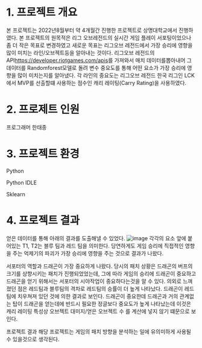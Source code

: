 # 1. 프로젝트 개요
본 프로젝트는 2022년8월부터 약 4개월간 진행한 프로젝트로 상명대학교에서 진행하였다.
본 프로젝트의 원목적은 리그 오브레전드의 실시간 게임 플레이 서포팅이었으나 좀 더 작은 목표로 변경하였고 새로운 목표는 리그오브 레전드에서 가장 승리에 영향을 많이 미치는 라인/오브젝트등을 알아내는 것이다.
리그오브 레전드의 API<https://developer.riotgames.com/apis>를 가져와서 매치 데이터를뽑아내어 그 데이터를 Randomforest모델로 돌려 변수 중요도를 통해 어떤 요소가 가장 승리에 영향을 많이 미치는지를 알아냈다.
각 라인의 중요도는 리그오브 레전드 한국 리그인  LCK에서 MVP를 선출할떄 사용하는 점수인 캐리 레이팅(Carry Rating)을 사용하였다.
# 2. 프로제트 인원
프로그래머 한태종
# 3. 프로젝트 환경

Python

Python IDLE

Sklearn

# 4. 프로젝트 결과
얻은 데이터를 통해 아래의 결과를 도출해낼 수 있었다.
![image](https://github.com/bababamba/projct/assets/86463743/c869f08e-28da-4798-b7f9-7412e15d5de0)
각각의 요소 앞에 붙어있는 T1, T2는 블루 팀과 레드 팀을 의미한다. 당연하게도 게임 승리에 직접적인 영향을 주는 억제기의 파괴가 가장 승리에 영향을 주는 것으로 결과가 나왔다.

서포터의 역할과 드래곤이 가장 중요하게 나왔다. 당시의 패치 상황은 드래곤의 버프의 크기를 상향시키는 패치가 진행되었었는데, 그에 따라 게임의 승리에 드래곤이 중요하고 드래곤을 얻기 위해서는 서포터의 시야작업이 중요하다는것을 알 수 있다. 의외로 느껴졌던 점은 레드팀과 블루팀의 격차로 레드팀의 승률이 더 높게 나타났다. 드래곤이 레드 팀에 치우쳐져 있던 것에 의한 결과로 보인다.
드래곤이 중요한데 드래곤과 거의 관계없는 탑이 드래곤을 얻는데에 반드시 필요한 정글보다 중요도가 높게 나타났는데 이것은 캐리 레이팅 특성상 오브젝트 대미지/얻은 오브젝트 수 를 계산에 넣지 않기 떄문으로 보인다.

프로젝트 결과 해당 프로젝트는 게임의 패치 방향을 분석하는 일에 유의미하게 사용될 수 있을것으로 생각된다.


